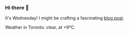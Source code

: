 ### Hi there :wave:

It's Wednesday! I might be crafting a fascinating [blog post](https://www.benjaminwuethrich.dev).

Weather in Toronto: clear, at +9°C.
